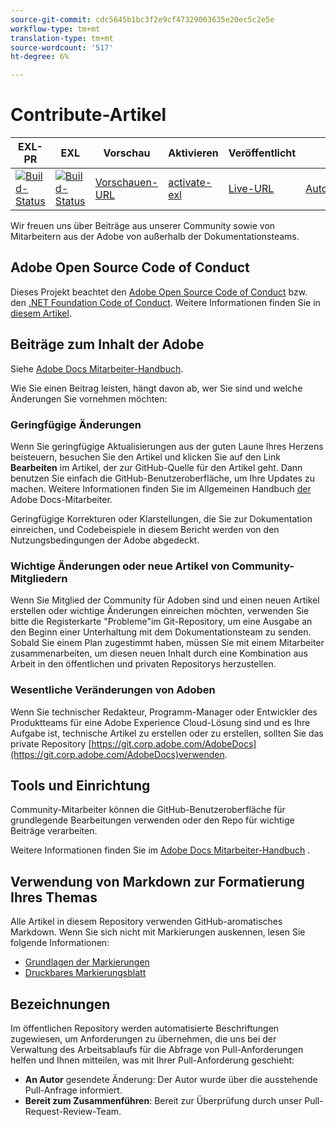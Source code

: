 ```yaml
---
source-git-commit: cdc5645b1bc3f2e9cf47329063635e20ec5c2e5e
workflow-type: tm+mt
translation-type: tm+mt
source-wordcount: '517'
ht-degree: 6%

---
```

# Contribute-Artikel

| EXL-PR | EXL | Vorschau | Aktivieren | Veröffentlicht | Hilfe |
|--- |--- |--- |--- |--- |--- |
| [![Build-Status](https://docs.ci.corp.adobe.com/view/exl-pr/job/livefyre.en_pr-exl/badge/icon)](https://docs.ci.corp.adobe.com/view/exl-pr/job/livefyre.en_pr-exl/lastBuild/) | [![Build-Status](https://docs.ci.corp.adobe.com/view/exl-pr/job/livefyre.en_exl/lastBuild/badge/icon)](https://docs.ci.corp.adobe.com/view/exl-pr/job/livefyre.en_exl/lastBuild/lastBuild) | [Vorschauen-URL](https://experienceleague.corp.adobe.com/docs/livefyre/using/home.html?lang=en) | [activate-exl](https://docs.ci.corp.adobe.com/job/activate-exl/build/) | [Live-URL](https://experienceleague.adobe.com/docs/livefyre/using/home.html?lang=en) | [Autorenanleitung](https://experienceleague.adobe.com/docs/authoring-guide-exl/using/home.html?lang=en) |

Wir freuen uns über Beiträge aus unserer Community sowie von Mitarbeitern aus der Adobe von außerhalb der Dokumentationsteams.

## Adobe Open Source Code of Conduct

Dieses Projekt beachtet den [Adobe Open Source Code of Conduct](code-of-conduct.md) bzw. den [.NET Foundation Code of Conduct](https://dotnetfoundation.org/code-of-conduct). Weitere Informationen finden Sie in [diesem Artikel](contributing.md).

## Beiträge zum Inhalt der Adobe

Siehe [Adobe Docs Mitarbeiter-Handbuch](https://docs.adobe.com/content/help/en/contributor/contributor-guide/introduction.html).

Wie Sie einen Beitrag leisten, hängt davon ab, wer Sie sind und welche Änderungen Sie vornehmen möchten:

### Geringfügige Änderungen

Wenn Sie geringfügige Aktualisierungen aus der guten Laune Ihres Herzens beisteuern, besuchen Sie den Artikel und klicken Sie auf den Link **Bearbeiten** im Artikel, der zur GitHub-Quelle für den Artikel geht. Dann benutzen Sie einfach die GitHub-Benutzeroberfläche, um Ihre Updates zu machen. Weitere Informationen finden Sie im Allgemeinen Handbuch [der](https://docs.adobe.com/content/help/en/contributor/contributor-guide/introduction.html) Adobe Docs-Mitarbeiter.

Geringfügige Korrekturen oder Klarstellungen, die Sie zur Dokumentation einreichen, und Codebeispiele in diesem Bericht werden von den Nutzungsbedingungen der Adobe abgedeckt.

### Wichtige Änderungen oder neue Artikel von Community-Mitgliedern

Wenn Sie Mitglied der Community für Adoben sind und einen neuen Artikel erstellen oder wichtige Änderungen einreichen möchten, verwenden Sie bitte die Registerkarte &quot;Probleme&quot;im Git-Repository, um eine Ausgabe an den Beginn einer Unterhaltung mit dem Dokumentationsteam zu senden. Sobald Sie einem Plan zugestimmt haben, müssen Sie mit einem Mitarbeiter zusammenarbeiten, um diesen neuen Inhalt durch eine Kombination aus Arbeit in den öffentlichen und privaten Repositorys herzustellen.

<!--
If you submit a pull request with significant changes to documentation and code examples, you'll see a message in the pull request asking you to submit an online contribution license agreement (CLA). We need you to complete the online form before we can review your pull request.
-->

### Wesentliche Veränderungen von Adoben

Wenn Sie technischer Redakteur, Programm-Manager oder Entwickler des Produktteams für eine Adobe Experience Cloud-Lösung sind und es Ihre Aufgabe ist, technische Artikel zu erstellen oder zu erstellen, sollten Sie das private Repository [https://git.corp.adobe.com/AdobeDocs](https://git.corp.adobe.com/AdobeDocs)verwenden. <!--Employees from other parts of the Adobe world should use the public repo for minor updates.-->

## Tools und Einrichtung

Community-Mitarbeiter können die GitHub-Benutzeroberfläche für grundlegende Bearbeitungen verwenden oder den Repo für wichtige Beiträge verarbeiten.

Weitere Informationen finden Sie im [Adobe Docs Mitarbeiter-Handbuch](https://docs.adobe.com/content/help/en/contributor/contributor-guide/introduction.html) .

## Verwendung von Markdown zur Formatierung Ihres Themas

Alle Artikel in diesem Repository verwenden GitHub-aromatisches Markdown. Wenn Sie sich nicht mit Markierungen auskennen, lesen Sie folgende Informationen:

* [Grundlagen der Markierungen](https://help.github.com/articles/markdown-basics/)
* [Druckbares Markierungsblatt](https://guides.github.com/pdfs/markdown-cheatsheet-online.pdf)

## Bezeichnungen

Im öffentlichen Repository werden automatisierte Beschriftungen zugewiesen, um Anforderungen zu übernehmen, die uns bei der Verwaltung des Arbeitsablaufs für die Abfrage von Pull-Anforderungen helfen und Ihnen mitteilen, was mit Ihrer Pull-Anforderung geschieht:

* **An Autor** gesendete Änderung: Der Autor wurde über die ausstehende Pull-Anfrage informiert.
* **Bereit zum Zusammenführen**: Bereit zur Überprüfung durch unser Pull-Request-Review-Team.
